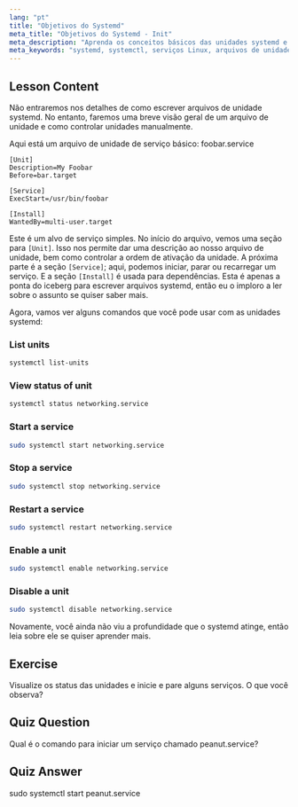 ```yaml
---
lang: "pt"
title: "Objetivos do Systemd"
meta_title: "Objetivos do Systemd - Init"
meta_description: "Aprenda os conceitos básicos das unidades systemd e os comandos essenciais do systemctl. Entenda como gerenciar serviços, visualizar status e habilitar unidades no Linux. Comece sua jornada!"
meta_keywords: "systemd, systemctl, serviços Linux, arquivos de unidade, iniciante, tutorial, guia, comandos Linux"
---
```


## Lesson Content

Não entraremos nos detalhes de como escrever arquivos de unidade systemd. No entanto, faremos uma breve visão geral de um arquivo de unidade e como controlar unidades manualmente.

Aqui está um arquivo de unidade de serviço básico: foobar.service

```
[Unit]
Description=My Foobar
Before=bar.target

[Service]
ExecStart=/usr/bin/foobar

[Install]
WantedBy=multi-user.target
```

Este é um alvo de serviço simples. No início do arquivo, vemos uma seção para `[Unit]`. Isso nos permite dar uma descrição ao nosso arquivo de unidade, bem como controlar a ordem de ativação da unidade. A próxima parte é a seção `[Service]`; aqui, podemos iniciar, parar ou recarregar um serviço. E a seção `[Install]` é usada para dependências. Esta é apenas a ponta do iceberg para escrever arquivos systemd, então eu o imploro a ler sobre o assunto se quiser saber mais.

Agora, vamos ver alguns comandos que você pode usar com as unidades systemd:

### List units

```bash
systemctl list-units
```

### View status of unit

```bash
systemctl status networking.service
```

### Start a service

```bash
sudo systemctl start networking.service
```

### Stop a service

```bash
sudo systemctl stop networking.service
```

### Restart a service

```bash
sudo systemctl restart networking.service
```

### Enable a unit

```bash
sudo systemctl enable networking.service
```

### Disable a unit

```bash
sudo systemctl disable networking.service
```

Novamente, você ainda não viu a profundidade que o systemd atinge, então leia sobre ele se quiser aprender mais.

## Exercise

Visualize os status das unidades e inicie e pare alguns serviços. O que você observa?

## Quiz Question

Qual é o comando para iniciar um serviço chamado peanut.service?

## Quiz Answer

sudo systemctl start peanut.service
